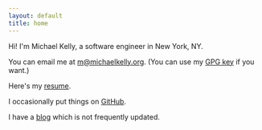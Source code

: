 ```yaml
---
layout: default
title: home
---
```

Hi! I'm Michael Kelly, a software engineer in New York, NY.

You can email me at [m@michaelkelly.org](mailto:m@michaelkelly.org). (You can
use my [GPG key](assets/m-at-michaelkelly-dot-org-gpg.txt) if you want.)

Here's my [resume](assets/michael-kelly-resume-feb-2020.pdf).

I occasionally put things on [GitHub](https://github.com/mjkelly).

I have a [blog](https://blog.michaelkelly.org) which is not frequently updated.
